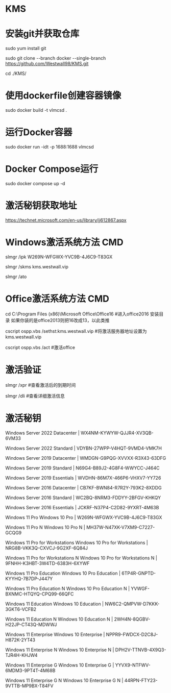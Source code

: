 # KMS

# 安装git并获取仓库

sudo yum install git

sudo git clone --branch docker --single-branch https://github.com/Westwall98/KMS.git

cd ./KMS/

# 使用dockerfile创建容器镜像

sudo docker build -t vlmcsd .

# 运行Docker容器

sudo docker run -idt -p 1688:1688 vlmcsd

# Docker Compose运行

sudo docker compose up -d

# 激活秘钥获取地址

https://technet.microsoft.com/en-us/library/jj612867.aspx

# Windows激活系统方法 CMD

slmgr /ipk W269N-WFGWX-YVC9B-4J6C9-T83GX

slmgr /skms kms.westwall.vip

slmgr /ato

# Office激活系统方法 CMD

cd C:\Program Files (x86)\Microsoft Office\Office16         #进入office2016 安装目录  如果你装的是office2013则把16改成13，以此类推

cscript ospp.vbs /sethst:kms.westwall.vip                   #将激活服务器地址设置为 kms.westwall.vip

cscript ospp.vbs /act                                       #激活office

# 激活验证

slmgr /xpr                                                  #查看激活后的到期时间

slmgr /dli                                                  #查看详细激活信息

# 激活秘钥

Windows Server 2022 Datacenter | WX4NM-KYWYW-QJJR4-XV3QB-6VM33

Windows Server 2022 Standard | VDYBN-27WPP-V4HQT-9VMD4-VMK7H

Windows Server 2019 Datacenter | WMDGN-G9PQG-XVVXX-R3X43-63DFG

Windows Server 2019 Standard | N69G4-B89J2-4G8F4-WWYCC-J464C

Windows Server 2019 Essentials | WVDHN-86M7X-466P6-VHXV7-YY726

Windows Server 2016 Datacenter | CB7KF-BWN84-R7R2Y-793K2-8XDDG

Windows Server 2016 Standard | WC2BQ-8NRM3-FDDYY-2BFGV-KHKQY

Windows Server 2016 Essentials | JCKRF-N37P4-C2D82-9YXRT-4M63B

Windows 11 Pro Windows 10 Pro | W269N-WFGWX-YVC9B-4J6C9-T83GX

Windows 11 Pro N Windows 10 Pro N | MH37W-N47XK-V7XM9-C7227-GCQG9

Windows 11 Pro for Workstations Windows 10 Pro for Workstations | NRG8B-VKK3Q-CXVCJ-9G2XF-6Q84J

Windows 11 Pro for Workstations N Windows 10 Pro for Workstations N | 9FNHH-K3HBT-3W4TD-6383H-6XYWF

Windows 11 Pro Education Windows 10 Pro Education | 6TP4R-GNPTD-KYYHQ-7B7DP-J447Y

Windows 11 Pro Education N Windows 10 Pro Education N | YVWGF-BXNMC-HTQYQ-CPQ99-66QFC

Windows 11 Education Windows 10 Education | NW6C2-QMPVW-D7KKK-3GKT6-VCFB2

Windows 11 Education N Windows 10 Education N | 2WH4N-8QGBV-H22JP-CT43Q-MDWWJ

Windows 11 Enterprise Windows 10 Enterprise | NPPR9-FWDCX-D2C8J-H872K-2YT43

Windows 11 Enterprise N Windows 10 Enterprise N | DPH2V-TTNVB-4X9Q3-TJR4H-KHJW4

Windows 11 Enterprise G Windows 10 Enterprise G | YYVX9-NTFWV-6MDM3-9PT4T-4M68B

Windows 11 Enterprise G N Windows 10 Enterprise G N | 44RPN-FTY23-9VTTB-MP9BX-T84FV
